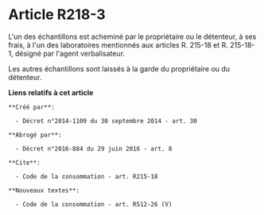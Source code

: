 # Article R218-3

L'un des échantillons est acheminé par le propriétaire ou le détenteur, à ses frais, à l'un des laboratoires mentionnés aux
articles R. 215-18 et R. 215-18-1, désigné par l'agent verbalisateur. 

Les autres échantillons sont laissés à la garde du propriétaire ou du détenteur.

**Liens relatifs à cet article**

	**Créé par**:

	  - Décret n°2014-1109 du 30 septembre 2014 - art. 30

	**Abrogé par**:

	  - Décret n°2016-884 du 29 juin 2016 - art. 8

	**Cite**:

	  - Code de la consommation - art. R215-18

	**Nouveaux textes**:

	  - Code de la consommation - art. R512-26 (V)
